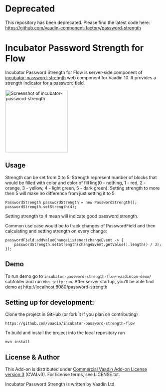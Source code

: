 # Deprecated
This repository has been deprecated. Please find the latest code here: https://github.com/vaadin-component-factory/password-strength

# Incubator Password Strength for Flow

Incubator Password Strength for Flow is server-side component of [incubator-password-strength](https://github.com/vaadin/incubator-password-strength) web component for Vaadin 10. 
It provides a strength indicator for a password field. 

[<img src="https://raw.githubusercontent.com/vaadin/incubator-password-strength/master/screenshot.gif" width="200" alt="Screenshot of incubator-password-strength">](https://vaadin.com/directory/component/vaadinincubator-password-strength)

## Usage

Strength can be set from 0 to 5. Strength represent number of blocks that would be filled with color and color of fill
ling(0 - nothing, 1 - red, 2 - orange, 3 - yellow, 4 - light green, 5 - dark green). Setting strength to more then 5 will make no difference from just setting it to 5.

```
PasswordStrength passwordStrength = new PasswordStrength();
passwordStrength.setStrength(4);
```
Setting strength to 4 mean will indicate good password strength. 

Common use case would be to track changes of PasswordField and then calculating and setting strength on every change: 
```
passwordField.addValueChangeListener(changeEvent -> {
    passwordStrength.setStrength(changeEvent.getValue().length() / 3);
});
```  

## Demo
To run demo go to `incubator-password-strength-flow-vaadincom-demo/` subfolder and run `mbn jetty:run`.
After server startup, you'll be able find demo at [http://localhost:8080/password-strength](http://localhost:8080/password-strength)

## Setting up for development:

Clone the project in GitHub (or fork it if you plan on contributing)

```
https://github.com/vaadin/incubator-password-strength-flow
```

To build and install the project into the local repository run 

```mvn install ```

## License & Author

This Add-on is distributed under [Commercial Vaadin Add-on License version 3](http://vaadin.com/license/cval-3) (CVALv3). For license terms, see LICENSE.txt.

Incubator Password Strength is written by Vaadin Ltd.

